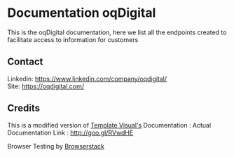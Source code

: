 # Documentation oqDigital

This is the oqDigital documentation, here we list all the endpoints created to facilitate access to information for customers

## Contact

Linkedin: https://www.linkedin.com/company/oqdigital/ <br/>
Site: https://oqdigital.com/

## Credits

This is a modified version of [Template Visual's](http://themeforest.net/user/templatevisual?ref=surjithctly&utm_source=github_surjithctly_docs) Documentation : Actual Documentation Link : http://goo.gl/RVwdHE

Browser Testing by [Browserstack](https://www.browserstack.com/)
